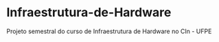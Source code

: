 # Infraestrutura-de-Hardware
Projeto semestral do curso de Infraestrutura de Hardware no CIn - UFPE
